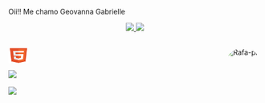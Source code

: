 Oii!! Me chamo Geovanna Gabrielle <div align="center">
<a href="https://github.com/Gabstxr">
  <img height="180em" src="https://github-readme-stats.vercel.app/api?username=gabstxr&show_icons=true&theme=tokyonight&include_all_commits=true&count_private=true"/>
<img height="180em" src="https://github-readme-stats.vercel.app/api/top-langs/?username=gabstxr&layout=compact&langs_count=7&theme=tokyonight"/>
</div>
<div style="display: inline_block"><br>
<img align="center" alt="Rafa-HTML" height="30" width="40" src="https://raw.githubusercontent.com/devicons/devicon/master/icons/html5/html5-original.svg">

<img align="right" alt="Rafa-pic" height="150" style="border-radius:50px;" src="https://media.discordapp.net/attachments/941473643790213151/941473717752569906/output_2c8I5Q.gif?width=676&height=676">



  <a href="https://instagram.com/gabstrx" target="_blank"><img src="https://img.shields.io/badge/-Instagram-%23E4405F?style=for-the-badge&logo=instagram&logoColor=white" target="_blank"></a>



 



  <a href="https://www.linkedin.com/in/rafaella-ballerini-45875016a" target="_blank"><img src="https://img.shields.io/badge/-LinkedIn-%230077B5?style=for-the-badge&logo=linkedin&logoColor=white" target="_blank"></a> 





  


  


 

</div>

